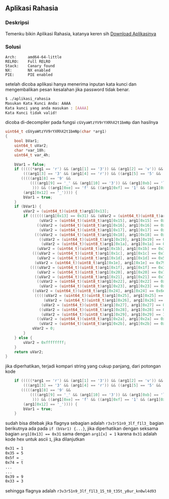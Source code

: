 ## Aplikasi Rahasia

### Deskripsi

Temenku bikin Aplikasi Rahasia, katanya keren sih [Download Aplikasinya](https://mega.nz/file/D7BnFIjZ#aEVlebpiO4c74ZnUWhUL1LOK3OEsd7nB8-J4rB-Z5Qs)

### Solusi

```
Arch:     amd64-64-little
RELRO:    Full RELRO
Stack:    Canary found
NX:       NX enabled
PIE:      PIE enabled
```

setelah dicoba aplikasi hanya menerima inputan kata kunci dan mengembalikan pesan kesalahan jika password tidak benar.

```bash
$ ./aplikasi_rahasia
Masukan Kata Kunci Anda: AAAA
Kata kunci yang anda masukan : [AAAA]
Kata Kunci tidak valid!
```

dicoba di-decompiler pada fungsi `cGVyaWtzYV9rYXRhX2t1bmNp` dan hasilnya

```c
uint64_t cGVyaWtzYV9rYXRhX2t1bmNp(char *arg1)
{
    bool bVar1;
    uint64_t uVar2;
    char *var_18h;
    uint64_t var_4h;
    
    bVar1 = false;
    if (((((*arg1 == 'r') && (arg1[1] == '3')) && (arg1[2] == 'v')) &&
        (((arg1[3] == '3' && (arg1[4] == 'r')) && ((arg1[5] == '5' && ((arg1[6] == '1' && (arg1[7] == 'n')))))))) &&
       (((((arg1[8] == '9' &&
           ((((arg1[9] == '_' && (arg1[10] == '3')) && (arg1[0xb] == 'l')) && ((arg1[0xc] == 'f' && (arg1[0xd] == '_')))
            ))) && ((arg1[0xe] == 'f' && ((arg1[0xf] == '1' && (arg1[0x10] == 'l')))))) && (arg1[0x11] == '3')) &&
        (arg1[0x12] == '_')))) {
        bVar1 = true;
    }
    if (bVar1) {
        uVar2 = (uint64_t)(uint8_t)arg1[0x13];
        if (((((((arg1[0x13] == 0x31) && (uVar2 = (uint64_t)(uint8_t)arg1[0x14], arg1[0x14] == 0x35)) &&
               (uVar2 = (uint64_t)(uint8_t)arg1[0x15], arg1[0x15] == 0x5f)) &&
              ((uVar2 = (uint64_t)(uint8_t)arg1[0x16], arg1[0x16] == 0x74 &&
               (uVar2 = (uint64_t)(uint8_t)arg1[0x17], arg1[0x17] == 0x30)))) &&
             (((uVar2 = (uint64_t)(uint8_t)arg1[0x18], arg1[0x18] == 0x5f &&
               ((uVar2 = (uint64_t)(uint8_t)arg1[0x19], arg1[0x19] == 0x74 &&
                (uVar2 = (uint64_t)(uint8_t)arg1[0x1a], arg1[0x1a] == 0x33)))) &&
              (uVar2 = (uint64_t)(uint8_t)arg1[0x1b], arg1[0x1b] == 0x35)))) &&
            (((uVar2 = (uint64_t)(uint8_t)arg1[0x1c], arg1[0x1c] == 0x74 &&
              (uVar2 = (uint64_t)(uint8_t)arg1[0x1d], arg1[0x1d] == 0x5f)) &&
             (uVar2 = (uint64_t)(uint8_t)arg1[0x1e], arg1[0x1e] == 0x79)))) &&
           ((((uVar2 = (uint64_t)(uint8_t)arg1[0x1f], arg1[0x1f] == 0x30 &&
              (uVar2 = (uint64_t)(uint8_t)arg1[0x20], arg1[0x20] == 0x75)) &&
             ((uVar2 = (uint64_t)(uint8_t)arg1[0x21], arg1[0x21] == 0x72 &&
              ((uVar2 = (uint64_t)(uint8_t)arg1[0x22], arg1[0x22] == 0x5f &&
               (uVar2 = (uint64_t)(uint8_t)arg1[0x23], arg1[0x23] == 0x6b)))))) &&
            ((uVar2 = (uint64_t)(uint8_t)arg1[0x24], arg1[0x24] == 0x6e &&
             (((((uVar2 = (uint64_t)(uint8_t)arg1[0x25], arg1[0x25] == 0x30 &&
                 (uVar2 = (uint64_t)(uint8_t)arg1[0x26], arg1[0x26] == 0x77)) &&
                (uVar2 = (uint64_t)(uint8_t)arg1[0x27], arg1[0x27] == 0x6c)) &&
               ((uVar2 = (uint64_t)(uint8_t)arg1[0x28], arg1[0x28] == 0x34 &&
                (uVar2 = (uint64_t)(uint8_t)arg1[0x29], arg1[0x29] == 100)))) &&
              ((uVar2 = (uint64_t)(uint8_t)arg1[0x2a], arg1[0x2a] == 0x39 &&
               (uVar2 = (uint64_t)(uint8_t)arg1[0x2b], arg1[0x2b] == 0x33)))))))))) {
            uVar2 = 0;
        }
    } else {
        uVar2 = 0xffffffff;
    }
    return uVar2;
}
```

jika diperhatikan, terjadi kompari string yang cukup panjang, dari potongan kode

```c
    if (((((*arg1 == 'r') && (arg1[1] == '3')) && (arg1[2] == 'v')) &&
        (((arg1[3] == '3' && (arg1[4] == 'r')) && ((arg1[5] == '5' && ((arg1[6] == '1' && (arg1[7] == 'n')))))))) &&
       (((((arg1[8] == '9' &&
           ((((arg1[9] == '_' && (arg1[10] == '3')) && (arg1[0xb] == 'l')) && ((arg1[0xc] == 'f' && (arg1[0xd] == '_')))
            ))) && ((arg1[0xe] == 'f' && ((arg1[0xf] == '1' && (arg1[0x10] == 'l')))))) && (arg1[0x11] == '3')) &&
        (arg1[0x12] == '_')))) {
        bVar1 = true;
    }
```

sudah bisa ditebak jika flagnya sebagian adalah `r3v3r51n9_3lf_f1l3_` bagian berikutnya ada pada `if (bVar1) {...}`, jika diperhatikan dengan seksama bagian `arg1[0x13] == 0x31` sama dengan `arg1[x] = 1` karena `0x31` adalah kode hex untuk ascii `1`, jika dilanjutkan 

```bash
0x31 = 1
0x35 = 5
0x5f = _
0x74 = t
...
...
0x39 = 9
0x33 = 3
```

sehingga flagnya adalah `r3v3r51n9_3lf_f1l3_15_t0_t35t_y0ur_kn0wl4d93`
